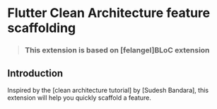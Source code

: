 # Flutter Clean Architecture feature scaffolding

> ### This extension is based on [felangel]BLoC extension

## Introduction

Inspired by the [clean architecture tutorial] by [Sudesh Bandara], this extension will help you quickly scaffold a feature.
